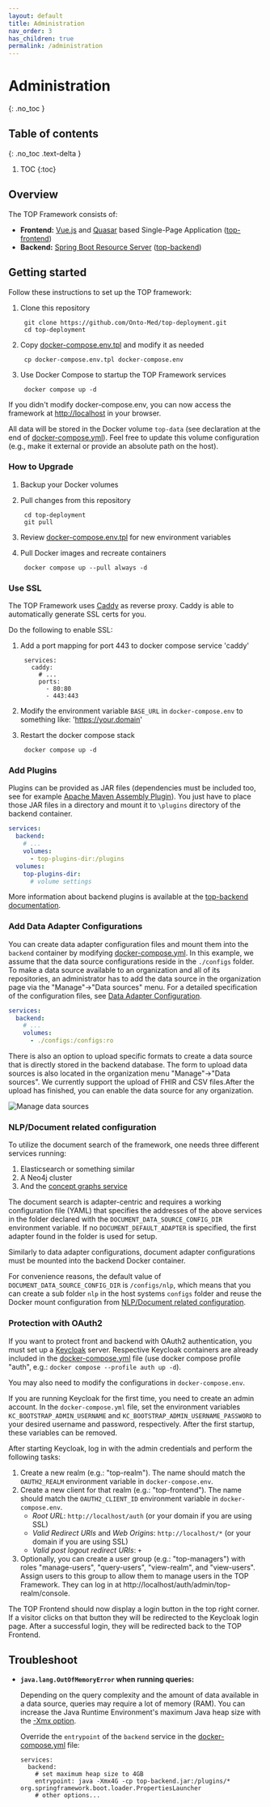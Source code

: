 ```yaml
---
layout: default
title: Administration
nav_order: 3
has_children: true
permalink: /administration
---
```


# Administration
{: .no_toc }

## Table of contents
{: .no_toc .text-delta }

1. TOC
{:toc}

## Overview

The TOP Framework consists of:

* **Frontend:** [Vue.js](https://vuejs.org) and [Quasar](https://quasar.dev) based Single-Page Application ([top-frontend](https://github.com/Onto-Med/top-frontend))
* **Backend:** [Spring Boot Resource Server](https://docs.spring.io/spring-security/reference/servlet/oauth2/resource-server/index.html) ([top-backend](https://github.com/Onto-Med/top-backend))

## Getting started
Follow these instructions to set up the TOP framework:

1. Clone this repository

        git clone https://github.com/Onto-Med/top-deployment.git
        cd top-deployment
2. Copy [docker-compose.env.tpl](https://github.com/Onto-Med/top-deployment/blob/main/docker-compose.env.tpl) and modify it as needed

        cp docker-compose.env.tpl docker-compose.env
3. Use Docker Compose to startup the TOP Framework services

        docker compose up -d

If you didn't modify docker-compose.env, you can now access the framework at <http://localhost> in your browser.

All data will be stored in the Docker volume `top-data` (see declaration at the end of [docker-compose.yml](https://github.com/Onto-Med/top-deployment/blob/main/docker-compose.yml)).
Feel free to update this volume configuration (e.g., make it external or provide an absolute path on the host).

### How to Upgrade

1. Backup your Docker volumes
2. Pull changes from this repository

        cd top-deployment
        git pull
3. Review [docker-compose.env.tpl](https://github.com/Onto-Med/top-deployment/blob/main/docker-compose.env.tpl) for new environment variables
4. Pull Docker images and recreate containers

        docker compose up --pull always -d

### Use SSL
The TOP Framework uses [Caddy](https://caddyserver.com) as reverse proxy. Caddy is able to automatically generate SSL certs for you.

Do the following to enable SSL:

1. Add a port mapping for port 443 to docker compose service 'caddy'

        services:
          caddy:
            # ...
            ports:
              - 80:80
              - 443:443
2. Modify the environment variable `BASE_URL` in `docker-compose.env` to something like: 'https://your.domain'
3. Restart the docker compose stack

        docker compose up -d

### Add Plugins
Plugins can be provided as JAR files (dependencies must be included too, see for example [Apache Maven Assembly Plugin](https://maven.apache.org/plugins/maven-assembly-plugin/usage.html)).
You just have to place those JAR files in a directory and mount it to `\plugins` directory of the backend container.

```yml
services:
  backend:
    # ...
    volumes:
      - top-plugins-dir:/plugins
  volumes:
    top-plugins-dir:
      # volume settings
```

More information about backend plugins is available at the [top-backend documentation](https://github.com/Onto-Med/top-backend#plugins).

### Add Data Adapter Configurations
You can create data adapter configuration files and mount them into the `backend` container by modifying [docker-compose.yml](https://github.com/Onto-Med/top-deployment/blob/main/docker-compose.yml).
In this example, we assume that the data source configurations reside in the `./configs` folder.
To make a data source available to an organization and all of its repositories, an administrator has to add the data source in the organization page via the "Manage"->"Data sources" menu.
For a detailed specification of the configuration files, see [Data Adapter Configuration](./administration/data-adapter-configuration).

```yml
services:
  backend:
    # ...
    volumes:
      - ./configs:/configs:ro
```

There is also an option to upload specific formats to create a data source that is directly stored in the backend database. The form to upload data sources is also located in the organization menu "Manage"->"Data sources". We currently support the upload of FHIR and CSV files.After the upload has finished, you can enable the data source for any organization.

![Manage data sources](assets/images/manage-data-sources.png)

### NLP/Document related configuration
To utilize the document search of the framework, one needs three different services running: 

1. Elasticsearch or something similar
2. A Neo4j cluster
3. And the [concept graphs service](https://github.com/Onto-Med/concept-graphs)

The document search is adapter-centric and requires a working configuration file (YAML) that specifies the addresses of the above services
in the folder declared with the `DOCUMENT_DATA_SOURCE_CONFIG_DIR` environment variable.
If no `DOCUMENT_DEFAULT_ADAPTER` is specified, the first adapter found in the folder is used for setup.

Similarly to data adapter configurations, document adapter configurations must be mounted into the backend Docker container.

For convenience reasons, the default value of `DOCUMENT_DATA_SOURCE_CONFIG_DIR` is `/configs/nlp`, which means that you can create a sub folder `nlp` in the host systems `configs` folder and reuse the Docker mount configuration from [NLP/Document related configuration](#add-data-adapter-configurations).

### Protection with OAuth2
If you want to protect front and backend with OAuth2 authentication, you must set up a [Keycloak](https://quay.io/repository/keycloak/keycloak?tab=info) server.
Respective Keycloak containers are already included in the [docker-compose.yml](https://github.com/Onto-Med/top-deployment/blob/main/docker-compose.yml) file (use docker compose profile "auth", e.g.: `docker compose --profile auth up -d`).

You may also need to modify the configurations in `docker-compose.env`.

If you are running Keycloak for the first time, you need to create an admin account. In the `docker-compose.yml` file, set the environment variables `KC_BOOTSTRAP_ADMIN_USERNAME` and `KC_BOOTSTRAP_ADMIN_USERNAME_PASSWORD` to your desired username and password, respectively. After the first startup, these variables can be removed.

After starting Keycloak, log in with the admin credentials and perform the following tasks:
1. Create a new realm (e.g.: "top-realm"). The name should match the `OAUTH2_REALM` environment variable in `docker-compose.env`.
2. Create a new client for that realm (e.g.: "top-frontend"). The name should match the `OAUTH2_CLIENT_ID` environment variable in `docker-compose.env`.
   - *Root URL*: `http://localhost/auth` (or your domain if you are using SSL)
   - *Valid Redirect URIs* and *Web Origins*: `http://localhost/*` (or your domain if you are using SSL)
   - *Valid post logout redirect URIs*: `+`
3. Optionally, you can create a user group (e.g.: "top-managers") with roles "manage-users", "query-users", "view-realm", and "view-users". Assign users to this group to allow them to manage users in the TOP Framework. They can log in at http://localhost/auth/admin/top-realm/console.

The TOP Frontend should now display a login button in the top right corner. If a visitor clicks on that button they will be redirected to the Keycloak login page.
After a successful login, they will be redirected back to the TOP Frontend.

## Troubleshoot

* **`java.lang.OutOfMemoryError` when running queries:**

  Depending on the query complexity and the amount of data available in a data source, queries may require a lot of memory (RAM).
  You can increase the Java Runtime Environment's maximum Java heap size with the [-Xmx option](https://docs.oracle.com/cd/E13150_01/jrockit_jvm/jrockit/jrdocs/refman/optionX.html#wp999528).

  Override the `entrypoint` of the `backend` service in the [docker-compose.yml](https://github.com/Onto-Med/top-deployment/blob/main/docker-compose.yml) file:

      services:
        backend:
          # set maximum heap size to 4GB
          entrypoint: java -Xmx4G -cp top-backend.jar:/plugins/* org.springframework.boot.loader.PropertiesLauncher
          # other options...
